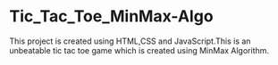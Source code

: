# Tic_Tac_Toe_MinMax-Algo
This project is created using HTML,CSS and JavaScript.This is an unbeatable tic tac toe game which is created using MinMax Algorithm.
